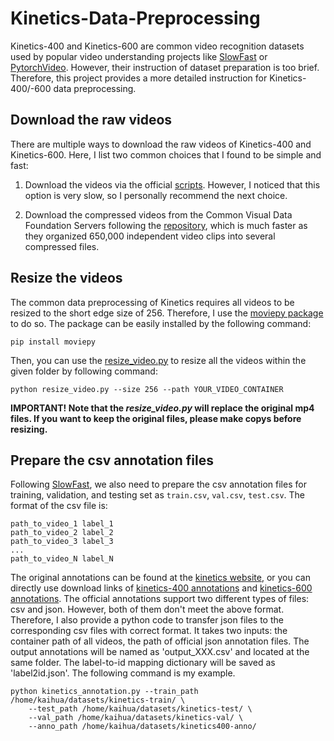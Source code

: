 # Kinetics-Data-Preprocessing

Kinetics-400 and Kinetics-600 are common video recognition datasets used by popular video understanding projects like [SlowFast](https://github.com/facebookresearch/SlowFast) or [PytorchVideo](https://github.com/facebookresearch/pytorchvideo). However, their instruction of dataset preparation is too brief. Therefore, this project provides a more detailed instruction for Kinetics-400/-600 data preprocessing.


## Download the raw videos

There are multiple ways to download the raw videos of Kinetics-400 and Kinetics-600. Here, I list two common choices that I found to be simple and fast: 

1. Download the videos via the official [scripts](https://github.com/activitynet/ActivityNet/tree/master/Crawler/Kinetics). However, I noticed that this option is very slow, so I personally recommend the next choice.

2. Download the compressed videos from the Common Visual Data Foundation Servers following the [repository](https://github.com/cvdfoundation/kinetics-dataset), which is much faster as they organized 650,000 independent video clips into several compressed files.


## Resize the videos

The common data preprocessing of Kinetics requires all videos to be resized to the short edge size of 256. Therefore, I use the [moviepy package](https://zulko.github.io/moviepy/) to do so. The package can be easily installed by the following command:

```
pip install moviepy
```

Then, you can use the [resize_video.py](https://github.com/KaihuaTang/Kinetics-Data-Preprocessing/blob/main/resize_video.py) to resize all the videos within the given folder by following command:

```
python resize_video.py --size 256 --path YOUR_VIDEO_CONTAINER
```

**IMPORTANT! Note that the *resize_video.py* will replace the original mp4 files. If you want to keep the original files, please make copys before resizing.**

## Prepare the csv annotation files

Following [SlowFast](https://github.com/facebookresearch/SlowFast), we also need to prepare the csv annotation files for training, validation, and testing set as `train.csv`, `val.csv`, `test.csv`. The format of the csv file is:

```
path_to_video_1 label_1
path_to_video_2 label_2
path_to_video_3 label_3
...
path_to_video_N label_N
```

The original annotations can be found at the [kinetics website](https://deepmind.com/research/open-source/kinetics), or you can directly use download links of [kinetics-400 annotations](https://storage.googleapis.com/deepmind-media/Datasets/kinetics400.tar.gz) and [kinetics-600 annotations](https://storage.googleapis.com/deepmind-media/Datasets/kinetics600.tar.gz). The official annotations support two different types of files: csv and json. However, both of them don't meet the above format. Therefore, I also provide a python code to transfer json files to the corresponding csv files with correct format. It takes two inputs: the container path of all videos, the path of official json annotation files. The output annotations will be named as 'output_XXX.csv' and located at the same folder. The label-to-id mapping dictionary will be saved as 'label2id.json'. The following command is my example.

```
python kinetics_annotation.py --train_path /home/kaihua/datasets/kinetics-train/ \
    --test_path /home/kaihua/datasets/kinetics-test/ \
    --val_path /home/kaihua/datasets/kinetics-val/ \
    --anno_path /home/kaihua/datasets/kinetics400-anno/
```

